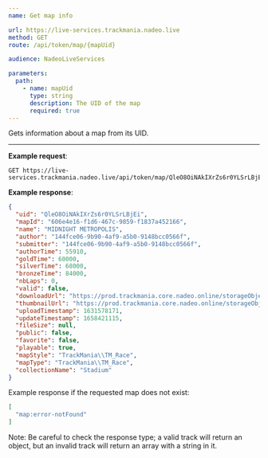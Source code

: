 ```yaml
---
name: Get map info

url: https://live-services.trackmania.nadeo.live
method: GET
route: /api/token/map/{mapUid}

audience: NadeoLiveServices

parameters:
  path:
    - name: mapUid
      type: string
      description: The UID of the map
      required: true
---
```


Gets information about a map from its UID.

---

**Example request**:
```plain
GET https://live-services.trackmania.nadeo.live/api/token/map/QleO8OiNAkIXrZs6r0YLSrLBjEi
```

**Example response**:
```json
{
  "uid": "QleO8OiNAkIXrZs6r0YLSrLBjEi",
  "mapId": "606e4e16-f1d6-467c-9859-f1837a452166",
  "name": "MIDNIGHT METROPOLIS",
  "author": "144fce06-9b90-4af9-a5b0-9148bcc0566f",
  "submitter": "144fce06-9b90-4af9-a5b0-9148bcc0566f",
  "authorTime": 55910,
  "goldTime": 60000,
  "silverTime": 68000,
  "bronzeTime": 84000,
  "nbLaps": 0,
  "valid": false,
  "downloadUrl": "https://prod.trackmania.core.nadeo.online/storageObjects/9c20aff3-2046-4d7c-aa9b-52617d8d99e2",
  "thumbnailUrl": "https://prod.trackmania.core.nadeo.online/storageObjects/4889bf39-a4f3-40b2-a582-9fa926e41930.jpg",
  "uploadTimestamp": 1631578171,
  "updateTimestamp": 1658421115,
  "fileSize": null,
  "public": false,
  "favorite": false,
  "playable": true,
  "mapStyle": "TrackMania\\TM_Race",
  "mapType": "TrackMania\\TM_Race",
  "collectionName": "Stadium"
}
```

Example response if the requested map does not exist:

```json
[
  "map:error-notFound"
]
```

Note: Be careful to check the response type; a valid track will return an object, but an invalid track will return an array with a string in it.

